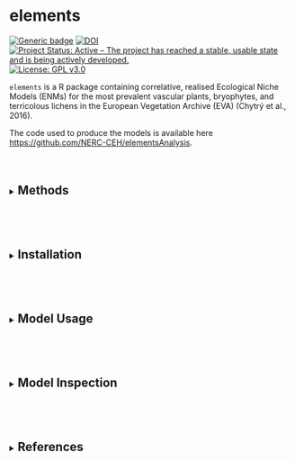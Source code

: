 
<!-- README.md is generated from README.Rmd. Please edit that file -->

# elements

<!-- badges: start -->

[![Generic
badge](https://img.shields.io/badge/Version-0.5.3-green.svg)]()
[![DOI](https://zenodo.org/badge/DOI/10.5281/zenodo.15639307.svg)](https://doi.org/10.5281/zenodo.15639307)
[![Project Status: Active – The project has reached a stable, usable
state and is being actively
developed.](https://www.repostatus.org/badges/latest/active.svg)](https://www.repostatus.org/#active)
[![License: GPL
v3.0](https://img.shields.io/badge/License-GPL%20v3.0-lightgrey.svg)](https://opensource.org/license/lgpl-3-0)
<!-- badges: end -->

`elements` is a R package containing correlative, realised Ecological
Niche Models (ENMs) for the most prevalent vascular plants, bryophytes,
and terricolous lichens in the European Vegetation Archive (EVA) (Chytrý
et al., 2016).

The code used to produce the models is available here
<https://github.com/NERC-CEH/elementsAnalysis>.

<details>

<summary>

<h2 style="display:inline-block">

Methods
</h2>

</summary>

The ENMs adhere to Hutchinsonian conceptualisation of the ecological
niche as an n-dimensional hypervolume (Hutchinson, 1957). The
environmental variables forming the dimensions of each hypervolume
consist of:

- Seven unweighted, plot-mean Ecological Indicator Values (EIVs):
  - **M** - Soil Moisture<sup>1</sup>
  - **R** - Reaction<sup>1</sup>
  - **N** - Soil Nitrogen<sup>1</sup>
  - **L** - Light<sup>1</sup>
  - **GP** - Grazing Pressure<sup>2</sup>
  - **SD** - Soil Disturbance<sup>2</sup>
  - **S** - Salinity<sup>3</sup>
- Four bioclimatic variables:
  - **bio05** - Maximum temperature in the warmest month<sup>4</sup>
  - **bio06** - Minimum temperature in the coldest month<sup>4</sup>
  - **bio16** - Precipitation in the wettest quarter<sup>4</sup>
  - **bio17** - Precipitation in the driest quarter<sup>4</sup>

Support Vector Machine (SVM) models, which form a hyperplane between the
presence and absence hypervolumes, were trained and tested using using
the `mlr3` ecosystem of R packages (Lang et al., 2019). The raw `e1071`
(Meyer et al., 2024) SVM models are bundled in `elements`.

For more information please see Marshall et al (in prep).

<hr width="100%" size="1">

<p style="font-size: small !important">

<sup>1</sup>(Dengler et al., 2023), <sup>2</sup>(Midolo et al., 2023),
<sup>3</sup>(Tichy et al., 2023), <sup>4</sup>(Copernicus Climate Change
Service, 2021)
</p>

</details>

<details>

<summary>

<h2 style="display:inline-block">

Installation
</h2>

</summary>

The Github repository containing the `elements` package
[(https://github.com/NERC-CEH/elements)](https://github.com/NERC-CEH/elements)
includes all files apart from the “./inst/extdata/Models” object
containing all the ENMs as it is above the 100MB limit. Two example
models (Silene flos-cuculi and Stellaria graminea) are bundled in the
“./inst/testdata/TestModels” object, which is present in the Github
repository.

To retrieve the `elements` package including the “Models” object
download the latest version from Zenodo here -
<https://zenodo.org/records/15639307>.

Alternatively, you can download the package using the `zen4R` R package
from a particular DOI.

``` r
zen4R::download_zenodo("10.5281/zenodo.15639307", path = "path_to_file")
```

After retrieving the package to install `elements` run:

``` r
install.packages(file.path("path_to_file", "elements_0.5.3.tar.gz"), repos = NULL, type = "source")
```

Downloading and installing the package may take a few minutes.

Note: `elements` has two dependencies, `e1071` and `filehash`, which
must also be installed.

</details>

<details>

<summary>

<h2 style="display:inline-block">

Model Usage
</h2>

</summary>

### Retrieving models

``` r
library(e1071)
library(elements)
library(filehash)
```

Due to the total size of the 6177 ENMs currently included in `elements`
(1.8GB when compressed, 7.5GB in memory) the ENMs are not exported in a
.rda object. Instead they are made available through a `filehash` (Peng,
2005) database, which provides access to the ENMs without loading all
models into memory. To access the ENMs a connection to this database
must be initialised using `elements::startup`. As mentioned above the
Github repository does not include the “./inst/extdata/Models” object
containing all the ENMs, the `elements::startup` will check whether the
“./inst/extdata/Models” is present and if it is not found will load the
“./inst/testdata/TestModels” models instead. The models to load can also
be accessed by passing “all” or “test” to the ‘models’ argument of
`elements::startup`.

``` r
elements::startup()

model <- Models[["stellaria_graminea"]]
```

    #> 
    #> Call:
    #> svm(formula = Presence ~ L + M + N + R + S + SD + GP + bio05 + bio06 + 
    #>     bio16 + bio17, data = data, type = "C-classification", probability = TRUE)
    #> 
    #> 
    #> Parameters:
    #>    SVM-Type:  C-classification 
    #>  SVM-Kernel:  radial 
    #>        cost:  0.4 
    #> 
    #> Number of Support Vectors:  13481

### Using the models

The raw ENMs retrieved using the method above can be used as regular
`e1071` SVM model objects. Alternatively, the helper function
`elements::predict_occ_taxon` retrieves a model using the method above,
generates predictions, and formats the results as a data frame.

``` r
results <- elements::predict_occ_taxon(taxon = "stellaria_graminea", predictors = elements::ExampleData1, pa = "Present", limit = NULL, dp = 2, append_predictors = FALSE)
```

    #>   Present
    #> 1    0.89
    #> 2    0.02
    #> 3    0.28
    #> 4    0.55
    #> 5    0.04
    #> 6    0.40

An additional helper function `elements::predict_occ` can generate
predictions for multiple taxa, by either specifing the taxa to model in
the ‘taxa_codes’ argument, or by setting ‘taxa_codes’ to NULL and
including an additional column in the predictors data frame named
‘taxon_code’.

``` r
results <- elements::predict_occ(taxa_codes = NULL, predictors = elements::ExampleData2, pa = "Present", limit = NULL, dp = 2, append_predictors = FALSE)
```

    #>     Present         taxon_code
    #> 201    0.00 silene_flos-cuculi
    #> 202    0.00 silene_flos-cuculi
    #> 203    0.00 silene_flos-cuculi
    #> 204    0.46 silene_flos-cuculi
    #> 205    0.00 silene_flos-cuculi
    #> 206    0.01 silene_flos-cuculi

Two helper arguments provide additional functionality in controlling
model use. First, is the ‘limit’ argument, which assigns probability
values of zero if one or more predictors are outside a specified range
e.g. the 10% and 90% quantiles (see `elements::NicheWidths`). Second, is
the ‘holdopt’ argument, which holds specified variable values at their
optima (as defined by the mean value present in
`elements::NicheWidths`).

As a simple demonstration, below two sets of predictions for *Stellaria
graminea* are generated, holding all variables apart from N at their
optima: 1) with no limit set, and 2) with a limit set to the 1% and 99%
quantiles.

``` r
n_gradient <- data.frame("N" = seq(0, 10, 0.01))

vary_N_no_limit <- elements::predict_occ_taxon(taxon = "stellaria_graminea", predictors = n_gradient,
                                               pa = "Present", limit = NULL, holdopt = c("bio05", "bio06", "bio16", "bio17", "GP", "L", "M", "R", "S", "SD"),
                                               dp = 2, append_predictors = TRUE)

vary_N_limit <- elements::predict_occ_taxon(taxon = "stellaria_graminea", predictors = n_gradient,
                                            pa = "Present", limit = "q01_q99", holdopt = c("bio05", "bio06", "bio16", "bio17", "GP", "L", "M", "R", "S", "SD"),
                                            dp = 2, append_predictors = TRUE)
```

<img src="man/figures/README-limit_and_holdopt_demo_plots-1.png" width="50%" /><img src="man/figures/README-limit_and_holdopt_demo_plots-2.png" width="50%" />

Please note that as ten out of the eleven variables are held at their
optima the predicted probabilities will be high as the influence of
unsuitable N values will be partially offset. Consequently, the shape of
the response curves above will be wider than the corresponding PDP plot
produced with the `elements::plot_me` function (see the **Model
Inspection** section below).

### Scenarios

`elements` is designed to be used to model scenarios of environmental
change considering multiple interacting drivers. The object
`elements::ExampleScenarios` provides a basic set of example scenarios:
(A) Climate Change - RCP4.5, (A) Climate Change - RCP8.5, (B) Grazing
Intensification (+0.025GP per year), (B) Grazing Reduction (-0.025GP per
year), and (C) Nutrient Enrichment (+0.25N per year) along with a
Baseline scenario. Below the predicted probabilities for the taxa in
`elements::ExamplePlot` for Scenario C are displayed.

``` r
scenario_c_results <- elements::predict_occ(taxa_codes = elements::ExamplePlot$taxon_code,
                                            predictors = subset(x = elements::ExampleScenarios, scenario_code == "c"),
                                            append_predictors = TRUE)
```

<img src="man/figures/README-scenario_c_plot-1.png" width="80%" style="display: block; margin: auto;" />

### Environmental filtering

`elements` can also be used to filter species pools based on a given set
of predictor values using the function `elements::env_filter`. Two sets
of methods are available: 1) “svm” which generates predictions using
`elements::predict_occ` and uses the resultant probability values; and
2) “mean” and “median” which calculates the normalised euclidean
distance between the values supplied in the ‘predictors’ argument and
the mean or median niche positions as present in
`elements::NicheWidths`.

For example, below `elements::env_filter` is applied to all taxa in
`elements::TaxonomicBackbone` using the svm method, with the predictors
derived from the baseline environmental variable data from
`elements::ExamplePlot` as present in `elements::ExampleScenarios[1,]`.

``` r
filter_results_svm <- elements::env_filter(predictors = elements::ExampleScenarios[1,], taxa = elements::TaxonomicBackbone$taxon_code, method = "svm")
```

    #>                         taxon_code Present rank
    #> 1                 comarum_palustre   0.991    1
    #> 2             hydrocotyle_vulgaris   0.982    2
    #> 3         eriophorum_angustifolium   0.967    3
    #> 4            menyanthes_trifoliata   0.965    4
    #> 5                      carex_nigra   0.962    5
    #> 6              ranunculus_flammula   0.958    6
    #> 7             equisetum_fluviatile   0.952    7
    #> 8               epilobium_palustre   0.950    8
    #> 9           lysimachia_thyrsiflora   0.949    9
    #> 10                  carex_rostrata   0.944   10
    #> 11                 carex_canescens   0.933   11
    #> 12      salix_repens_subsp._repens   0.933   12
    #> 13             stellaria_palustris   0.933   13
    #> 14 galium_palustre_subsp._palustre   0.928   14
    #> 15                 viola_palustris   0.925   15
    #> 16          calliergon_cordifolium   0.914   16
    #> 17                  juncus_effusus   0.910   17
    #> 18      potamogeton_polygonifolius   0.908   18
    #> 19                  carex_echinata   0.898   19
    #> 20         calamagrostis_canescens   0.893   20

NOTE: The mean and median methods are only included for demonstrative
purposes only and should not be used in practice as they do not consider
the joint distribution of variables as expressed through the SVM model
hypervolumes.

### Shutting down

At the end of the analyis run `elements::shutdown` to close the
connection to the filehash database.

``` r
elements::shutdown()
```

</details>

<details>

<summary>

<h2 style="display:inline-block">

Model Inspection
</h2>

</summary>

Several datasets are available to examine the ENM model performance and
aid in model interpretation.

The performance measures can be retrieved from the
`elements::PerformanceMeasures` object; for example, below the balanced
accuracy from the random holdout sample and the model tuning
spatio-temporal cross-validation (Schratz et al., 2024) are displayed.

``` r
pm_taxon <- subset(elements::PerformanceMeasures, taxon_code == "stellaria_graminea", select = c("Holdout.BalancedAccuracy", "STCV.BalancedAccuracy"))
```

    #>    Holdout.BalancedAccuracy STCV.BalancedAccuracy
    #> 85                0.8533579             0.8532125

The marginal effects of an ENM, in the form of Partial Dependency
Profile (PDP) and Accumulated Local Effect (ALE) plots (Molnar, 2018)
can also be viewed using the `elements::plot_me` function. By setting
the ‘presences’ argument to TRUE a box and whiskers plot showing the
distribution of presences is overlaid and by setting the ‘eivs’ argument
to TRUE a point and arrows showing the EIV and niche width values are
overlaid, where available in `elements::VariableData`.

``` r
elements::plot_me(taxa = "stellaria_graminea", 
                  me_type = "ale", 
                  free_y = TRUE, 
                  presences = TRUE,
                  eivs = TRUE,
                  vars = c("L", "M", "N", "R", "S", "SD", "GP", "bio05", "bio06", "bio16", "bio17"))
```

<img src="man/figures/README-me_plot_taxon_print-1.png" width="100%" />

Multiple taxa can be supplied in the “taxa” argument, in this case the
ability to plot presence box and whisker plots and EIV points and arrows
is disabled.

``` r
elements::plot_me(taxa = c("galium_boreale", "galium_sylvaticum", "galium_uliginosum"), 
                  me_type = "pdp", 
                  normalise = TRUE,
                  vars = c("L", "M", "N", "R", "S", "SD", "GP", "bio05", "bio06", "bio16", "bio17"))
```

<img src="man/figures/README-me_plot_taxa_print-1.png" width="100%" />

<details>

<summary>

<h3 style="display:inline-block">

⚠ A note on ALE plots
</h3>

</summary>

In some instances the ALE curves may appear ‘inverted’ and not
ecologically realistic, this is most often seen in situations where the
distribution of presences along a variable gradient is extremely narrow
and/or where there is a non-unimodal distribution, which causes
extrapolation issues in the ALE calculations. For example, *Gymnocarpium
robertianum* has a extremely narrow distribution of plot-mean S values,
with a maximum value of 1.

In these instances it is important to also visualise the PDP plots,
which should then be prioritised when inspecting the shape of the
univariate response.

<img src="man/figures/README-me_plot_gr_s_print-1.png" width="50%" /><img src="man/figures/README-me_plot_gr_s_print-2.png" width="50%" />

</details>

</details>

<details>

<summary>

<h2 style="display:inline-block">

References
</h2>

</summary>

Chytrý, M., Hennekens, S.M., Jiménez-Alfaro, B., Knollová, I., Dengler,
J., Jansen, F., Landucci, F., Schaminée, J.H.J., Aćić, S., Agrillo, E.,
Ambarlı, D., Angelini, P., Apostolova, I., Attorre, F., Berg, C.,
Bergmeier, E., Biurrun, I., Botta-Dukát, Z., Brisse, H., Campos, J.A.,
Carlón, L., Čarni, A., Casella, L., Csiky, J., Ćušterevska, R., Dajić
Stevanović, Z., Danihelka, J., De Bie, E., de Ruffray, P., De Sanctis,
M., Dickoré, W.B., Dimopoulos, P., Dubyna, D., Dziuba, T., Ejrnæs, R.,
Ermakov, N., Ewald, J., Fanelli, G., Fernández-González, F.,
FitzPatrick, Ú., Font, X., García-Mijangos, I., Gavilán, R.G., Golub,
V., Guarino, R., Haveman, R., Indreica, A., Işık Gürsoy, D., Jandt, U.,
Janssen, J.A.M., Jiroušek, M., Kącki, Z., Kavgacı, A., Kleikamp, M.,
Kolomiychuk, V., Krstivojević Ćuk, M., Krstonošić, D., Kuzemko, A.,
Lenoir, J., Lysenko, T., Marcenò, C., Martynenko, V., Michalcová, D.,
Moeslund, J.E., Onyshchenko, V., Pedashenko, H., Pérez-Haase, A.,
Peterka, T., Prokhorov, V., Rašomavičius, V., Rodríguez-Rojo, M.P.,
Rodwell, J.S., Rogova, T., Ruprecht, E., Rūsiņa, S., Seidler, G., Šibík,
J., Šilc, U., Škvorc, Ž., Sopotlieva, D., Stančić, Z., Svenning, J.-C.,
Swacha, G., Tsiripidis, I., Turtureanu, P.D., Uğurlu, E., Uogintas, D.,
Valachovič, M., Vashenyak, Y., Vassilev, K., Venanzoni, R., Virtanen,
R., Weekes, L., Willner, W., Wohlgemuth, T., Yamalov, S., 2016. European
Vegetation Archive (EVA): an integrated database of European vegetation
plots. Applied Vegetation Science 19, 173–180.
<https://doi.org/10.1111/avsc.12191>

Copernicus Climate Change Service, 2021. Downscaled bioclimatic
indicators for selected regions from 1950 to 2100 derived from climate
projections. <https://doi.org/10.24381/CDS.0AB27596>

Dengler, J., Jansen, F., Chusova, O., Hüllbusch, E., Nobis, M.P.,
Meerbeek, K.V., Axmanová, I., Bruun, H.H., Chytrý, M., Guarino, R.,
Karrer, G., Moeys, K., Raus, T., Steinbauer, M.J., Tichý, L., Tyler, T.,
Batsatsashvili, K., Bita-Nicolae, C., Didukh, Y., Diekmann, M.,
Englisch, T., Fernández-Pascual, E., Frank, D., Graf, U., Hájek, M.,
Jelaska, S.D., Jiménez-Alfaro, B., Julve, P., Nakhutsrishvili, G.,
Ozinga, W.A., Ruprecht, E.-K., Šilc, U., Theurillat, J.-P., Gillet, F.,
2023. Ecological Indicator Values for Europe (EIVE) 1.0. Vegetation
Classification and Survey 4, 7–29. <https://doi.org/10.3897/VCS.98324>

Hutchinson, G.E., 1957. Concluding Remarks. Cold Spring Harbor Symposia
on Quantitative Biology 22, 415–427.
<https://doi.org/10.1101/SQB.1957.022.01.039>

Lang, M., Binder, M., Richter, J., Schratz, P., Pfisterer, F., Coors,
S., Au, Q., Casalicchio, G., Kotthoff, L., Bischl, B., 2019. mlr3: A
modern object-oriented machine learning framework in R. Journal of Open
Source Software 4, 1903. <https://doi.org/10.21105/joss.01903>

Meyer, D., Dimitriadou, E., Hornik, K., Weingessel, A., Leisch, F.,
2024. e1071: Misc Functions of the Department of Statistics, Probability
Theory Group (Formerly: E1071), TU Wien.
<https://doi.org/10.32614/CRAN.package.e1071>

Midolo, G., Herben, T., Axmanová, I., Marcenò, C., Pätsch, R.,
Bruelheide, H., Karger, D.N., Aćić, S., Bergamini, A., Bergmeier, E.,
Biurrun, I., Bonari, G., Čarni, A., Chiarucci, A., De Sanctis, M.,
Demina, O., Dengler, J., Dziuba, T., Fanelli, G., Garbolino, E., Giusso
del Galdo, G., Goral, F., Güler, B., Hinojos-Mendoza, G., Jansen, F.,
Jiménez-Alfaro, B., Lengyel, A., Lenoir, J., Pérez-Haase, A., Pielech,
R., Prokhorov, V., Rašomavičius, V., Ruprecht, E., Rūsiņa, S., Šilc, U.,
Škvorc, Ž., Stančić, Z., Tatarenko, I., Chytrý, M., 2023. Disturbance
indicator values for European plants. Global Ecology and Biogeography
32, 24–34. <https://doi.org/10.1111/geb.13603>

Molnar, C., 2018. iml: An R package for Interpretable Machine Learning.
Journal of Open Source Software 3, 786.
<https://doi.org/10.21105/joss.00786>

Peng, R.D., 2005. filehash: Simple Key-Value Database.
<https://doi.org/10.32614/CRAN.package.filehash>

Schratz, P., Becker, M., Lang, M., Brenning, A., 2024. mlr3spatiotempcv:
Spatiotemporal Resampling Methods for Machine Learning in R. Journal of
Statistical Software 111, 1–36. <https://doi.org/10.18637/jss.v111.i07>

Tichý, L., Axmanová, I., Dengler, J., Guarino, R., Jansen, F., Midolo,
G., Nobis, M.P., Van Meerbeek, K., Aćić, S., Attorre, F., Bergmeier, E.,
Biurrun, I., Bonari, G., Bruelheide, H., Campos, J.A., Čarni, A.,
Chiarucci, A., Ćuk, M., Ćušterevska, R., Didukh, Y., Dítě, D., Dítě, Z.,
Dziuba, T., Fanelli, G., Fernández-Pascual, E., Garbolino, E., Gavilán,
R.G., Gégout, J.-C., Graf, U., Güler, B., Hájek, M., Hennekens, S.M.,
Jandt, U., Jašková, A., Jiménez-Alfaro, B., Julve, P., Kambach, S.,
Karger, D.N., Karrer, G., Kavgacı, A., Knollová, I., Kuzemko, A.,
Küzmič, F., Landucci, F., Lengyel, A., Lenoir, J., Marcenò, C.,
Moeslund, J.E., Novák, P., Pérez-Haase, A., Peterka, T., Pielech, R.,
Pignatti, A., Rašomavičius, V., Rūsiņa, S., Saatkamp, A., Šilc, U.,
Škvorc, Ž., Theurillat, J.-P., Wohlgemuth, T., Chytrý, M., 2023.
Ellenberg-type indicator values for European vascular plant species.
Journal of Vegetation Science 34, e13168.
<https://doi.org/10.1111/jvs.13168>

</details>
